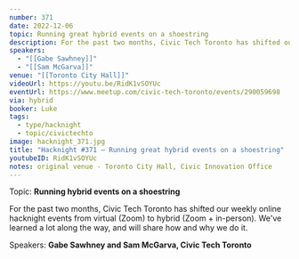 ```yaml
---
number: 371
date: 2022-12-06
topic: Running great hybrid events on a shoestring
description: For the past two months, Civic Tech Toronto has shifted our weekly online hacknight events from virtual (Zoom) to hybrid (Zoom + in-person). We've learned a lot along the way, and will share how and why we do it.
speakers:
  - "[[Gabe Sawhney]]"
  - "[[Sam McGarva]]"
venue: "[[Toronto City Hall]]"
videoUrl: https://youtu.be/RidK1vSOYUc
eventUrl: https://www.meetup.com/civic-tech-toronto/events/290059698
via: hybrid
booker: Luke
tags:
  - type/hacknight
  - topic/civictechto
image: hacknight_371.jpg
title: "Hacknight #371 – Running great hybrid events on a shoestring"
youtubeID: RidK1vSOYUc
notes: original venue - Toronto City Hall, Civic Innovation Office
---
```

Topic: **Running hybrid events on a shoestring**

For the past two months, Civic Tech Toronto has shifted our weekly online hacknight events from virtual (Zoom) to hybrid (Zoom + in-person). We've learned a lot along the way, and will share how and why we do it.

Speakers: **Gabe Sawhney and Sam McGarva, Civic Tech Toronto**
